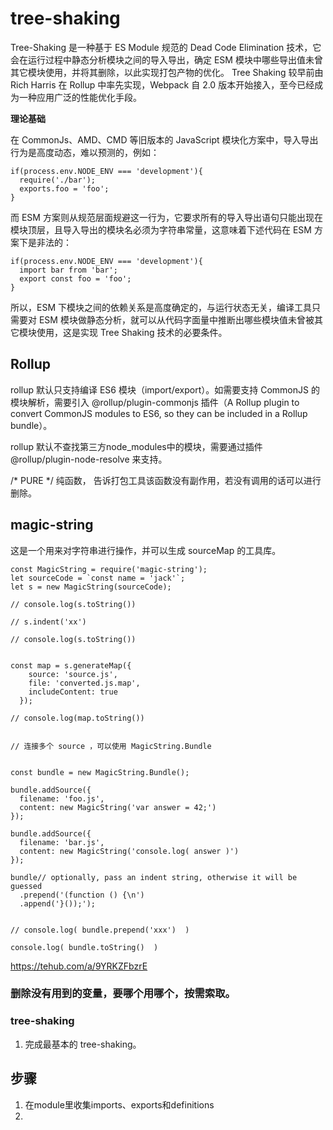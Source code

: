 # tree-shaking

Tree-Shaking 是一种基于 ES Module 规范的 Dead Code Elimination 技术，它会在运行过程中静态分析模块之间的导入导出，确定 ESM 模块中哪些导出值未曾其它模块使用，并将其删除，以此实现打包产物的优化。
Tree Shaking 较早前由 Rich Harris 在 Rollup 中率先实现，Webpack 自 2.0 版本开始接入，至今已经成为一种应用广泛的性能优化手段。

**理论基础**

在 CommonJs、AMD、CMD 等旧版本的 JavaScript 模块化方案中，导入导出行为是高度动态，难以预测的，例如：

```JS
if(process.env.NODE_ENV === 'development'){
  require('./bar');
  exports.foo = 'foo';
}
```

而 ESM 方案则从规范层面规避这一行为，它要求所有的导入导出语句只能出现在模块顶层，且导入导出的模块名必须为字符串常量，这意味着下述代码在 ESM 方案下是非法的：

```JS
if(process.env.NODE_ENV === 'development'){
  import bar from 'bar';
  export const foo = 'foo';
}
```

所以，ESM 下模块之间的依赖关系是高度确定的，与运行状态无关，编译工具只需要对 ESM 模块做静态分析，就可以从代码字面量中推断出哪些模块值未曾被其它模块使用，这是实现 Tree Shaking 技术的必要条件。



## Rollup

rollup 默认只支持编译 ES6 模块（import/export）。如需要支持 CommonJS 的模块解析，需要引入 @rollup/plugin-commonjs 插件（A Rollup plugin to convert CommonJS modules to ES6, so they can be included in a Rollup bundle）。


rollup 默认不查找第三方node_modules中的模块，需要通过插件 @rollup/plugin-node-resolve 来支持。



/* PURE */  纯函数， 告诉打包工具该函数没有副作用，若没有调用的话可以进行删除。



## magic-string

这是一个用来对字符串进行操作，并可以生成 sourceMap 的工具库。

```JS
const MagicString = require('magic-string');
let sourceCode = `const name = 'jack'`;
let s = new MagicString(sourceCode);

// console.log(s.toString())

// s.indent('xx')

// console.log(s.toString())


const map = s.generateMap({
    source: 'source.js',
    file: 'converted.js.map',
    includeContent: true
  });

// console.log(map.toString())


// 连接多个 source ，可以使用 MagicString.Bundle


const bundle = new MagicString.Bundle();

bundle.addSource({
  filename: 'foo.js',
  content: new MagicString('var answer = 42;')
});

bundle.addSource({
  filename: 'bar.js',
  content: new MagicString('console.log( answer )')
});

bundle// optionally, pass an indent string, otherwise it will be guessed
  .prepend('(function () {\n')
  .append('}());');


// console.log( bundle.prepend('xxx')  )

console.log( bundle.toString()  )
```


https://tehub.com/a/9YRKZFbzrE


### 删除没有用到的变量，要哪个用哪个，按需索取。


### tree-shaking

1. 完成最基本的 tree-shaking。


## 步骤

1. 在module里收集imports、exports和definitions
2. 